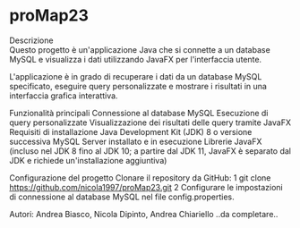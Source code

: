 # proMap23


Descrizione <br>
Questo progetto è un'applicazione Java che si connette a un database MySQL e visualizza i dati utilizzando JavaFX per l'interfaccia utente.

L'applicazione è in grado di recuperare i dati da un database MySQL specificato, eseguire query personalizzate e mostrare i risultati in una interfaccia grafica interattiva.

Funzionalità principali
Connessione al database MySQL
Esecuzione di query personalizzate
Visualizzazione dei risultati delle query tramite JavaFX
Requisiti di installazione
Java Development Kit (JDK) 8 o versione successiva
MySQL Server installato e in esecuzione
Librerie JavaFX (incluso nel JDK 8 fino al JDK 10; a partire dal JDK 11, JavaFX è separato dal JDK e richiede un'installazione aggiuntiva)

Configurazione del progetto
Clonare il repository da GitHub:
1 git clone https://github.com/nicola1997/proMap23.git
2 Configurare le impostazioni di connessione al database MySQL nel file config.properties.

Autori: Andrea Biasco, Nicola Dipinto, Andrea Chiariello
..da completare..
